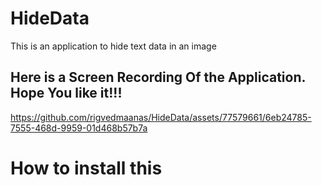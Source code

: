 # HideData

This is an application to hide text data in an image

## Here is a Screen Recording Of the Application. Hope You like it!!!

https://github.com/rigvedmaanas/HideData/assets/77579661/6eb24785-7555-468d-9959-01d468b57b7a

# How to install this

